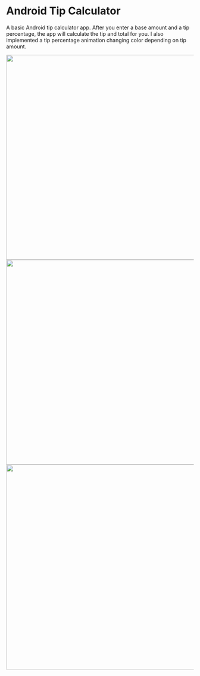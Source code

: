 # Android Tip Calculator

A basic Android tip calculator app. After you enter a base amount and a tip percentage, the app will calculate the tip and total for you. 
I also implemented a tip percentage animation changing color depending on tip amount.

<p float="left">
  <img src="https://i.postimg.cc/G3qMyGQd/bad.png" height="550">
  <img src="https://i.postimg.cc/g2P6cBZJ/middle.png" height="550">
  <img src="https://i.postimg.cc/rpwsK6F8/good.png" height="550">
</p>
